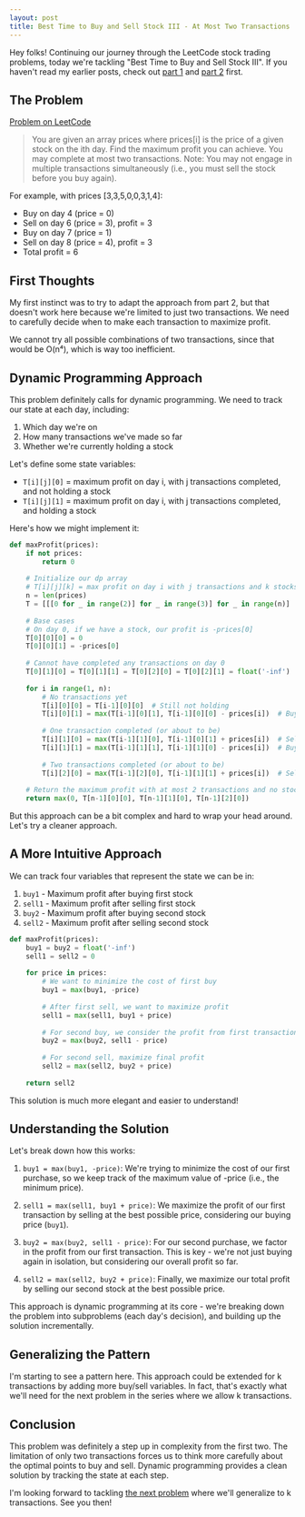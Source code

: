 ```yaml
---
layout: post
title: Best Time to Buy and Sell Stock III - At Most Two Transactions
---
```


Hey folks! Continuing our journey through the LeetCode stock trading problems, today we're tackling "Best Time to Buy and Sell Stock III". If you haven't read my earlier posts, check out [part 1](/2025/04/14/best-time-to-buy-and-sell-stock/) and [part 2](/2025/04/15/best-time-to-buy-and-sell-stock-ii/) first.

## The Problem

[Problem on LeetCode](https://leetcode.com/problems/best-time-to-buy-and-sell-stock-iii/)

> You are given an array prices where prices[i] is the price of a given stock on the ith day.
> Find the maximum profit you can achieve. You may complete at most two transactions.
> Note: You may not engage in multiple transactions simultaneously (i.e., you must sell the stock before you buy again).

For example, with prices [3,3,5,0,0,3,1,4]:
- Buy on day 4 (price = 0)
- Sell on day 6 (price = 3), profit = 3
- Buy on day 7 (price = 1)
- Sell on day 8 (price = 4), profit = 3
- Total profit = 6

## First Thoughts

My first instinct was to try to adapt the approach from part 2, but that doesn't work here because we're limited to just two transactions. We need to carefully decide when to make each transaction to maximize profit.

We cannot try all possible combinations of two transactions, since that would be O(n⁴), which is way too inefficient.

## Dynamic Programming Approach

This problem definitely calls for dynamic programming. We need to track our state at each day, including:
1. Which day we're on
2. How many transactions we've made so far
3. Whether we're currently holding a stock

Let's define some state variables:
- `T[i][j][0]` = maximum profit on day i, with j transactions completed, and not holding a stock
- `T[i][j][1]` = maximum profit on day i, with j transactions completed, and holding a stock

Here's how we might implement it:

```python
def maxProfit(prices):
    if not prices:
        return 0
    
    # Initialize our dp array
    # T[i][j][k] = max profit on day i with j transactions and k stocks (0 or 1)
    n = len(prices)
    T = [[[0 for _ in range(2)] for _ in range(3)] for _ in range(n)]
    
    # Base cases
    # On day 0, if we have a stock, our profit is -prices[0]
    T[0][0][0] = 0
    T[0][0][1] = -prices[0]
    
    # Cannot have completed any transactions on day 0
    T[0][1][0] = T[0][1][1] = T[0][2][0] = T[0][2][1] = float('-inf')
    
    for i in range(1, n):
        # No transactions yet
        T[i][0][0] = T[i-1][0][0]  # Still not holding
        T[i][0][1] = max(T[i-1][0][1], T[i-1][0][0] - prices[i])  # Buy or keep holding
        
        # One transaction completed (or about to be)
        T[i][1][0] = max(T[i-1][1][0], T[i-1][0][1] + prices[i])  # Sell or stay without stock
        T[i][1][1] = max(T[i-1][1][1], T[i-1][1][0] - prices[i])  # Buy again or keep holding
        
        # Two transactions completed (or about to be)
        T[i][2][0] = max(T[i-1][2][0], T[i-1][1][1] + prices[i])  # Sell or stay without stock
    
    # Return the maximum profit with at most 2 transactions and no stock at the end
    return max(0, T[n-1][0][0], T[n-1][1][0], T[n-1][2][0])
```

But this approach can be a bit complex and hard to wrap your head around. Let's try a cleaner approach.

## A More Intuitive Approach

We can track four variables that represent the state we can be in:
1. `buy1` - Maximum profit after buying first stock
2. `sell1` - Maximum profit after selling first stock
3. `buy2` - Maximum profit after buying second stock
4. `sell2` - Maximum profit after selling second stock

```python
def maxProfit(prices):
    buy1 = buy2 = float('-inf')
    sell1 = sell2 = 0
    
    for price in prices:
        # We want to minimize the cost of first buy
        buy1 = max(buy1, -price)
        
        # After first sell, we want to maximize profit
        sell1 = max(sell1, buy1 + price)
        
        # For second buy, we consider the profit from first transaction
        buy2 = max(buy2, sell1 - price)
        
        # For second sell, maximize final profit
        sell2 = max(sell2, buy2 + price)
    
    return sell2
```

This solution is much more elegant and easier to understand! 

## Understanding the Solution

Let's break down how this works:

1. `buy1 = max(buy1, -price)`: We're trying to minimize the cost of our first purchase, so we keep track of the maximum value of -price (i.e., the minimum price).

2. `sell1 = max(sell1, buy1 + price)`: We maximize the profit of our first transaction by selling at the best possible price, considering our buying price (`buy1`).

3. `buy2 = max(buy2, sell1 - price)`: For our second purchase, we factor in the profit from our first transaction. This is key - we're not just buying again in isolation, but considering our overall profit so far.

4. `sell2 = max(sell2, buy2 + price)`: Finally, we maximize our total profit by selling our second stock at the best possible price.

This approach is dynamic programming at its core - we're breaking down the problem into subproblems (each day's decision), and building up the solution incrementally.

## Generalizing the Pattern

I'm starting to see a pattern here. This approach could be extended for k transactions by adding more buy/sell variables. In fact, that's exactly what we'll need for the next problem in the series where we allow k transactions.

## Conclusion

This problem was definitely a step up in complexity from the first two. The limitation of only two transactions forces us to think more carefully about the optimal points to buy and sell. Dynamic programming provides a clean solution by tracking the state at each step.

I'm looking forward to tackling [the next problem](/2025/04/15/best-time-to-buy-and-sell-stock-iv/) where we'll generalize to k transactions. See you then! 
